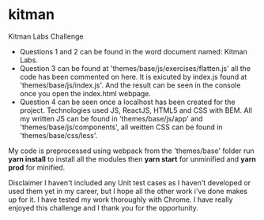 # kitman
Kitman Labs Challenge

- Questions 1 and 2 can be found in the word document named: Kitman Labs.
- Question 3 can be found at 'themes/base/js/exercises/flatten.js' all the code has been commented on here. It is exicuted by index.js found at 'themes/base/js/index.js'. And the result can be seen in the console once you open the index.html webpage.
- Question 4 can be seen once a localhost has been created for the project. Technologies used JS, ReactJS, HTML5 and CSS with BEM. All my written JS can be found in 'themes/base/js/app' and 'themes/base/js/components', all weitten CSS can be found in 'themes/base/css/less'.

My code is preprocessed using webpack from the 'themes/base' folder run **yarn install** to install all the modules then **yarn start** for unminified and **yarn prod** for minified.

Disclaimer
I haven't included any Unit test cases as I haven't developed or used them yet in my career, but I hope all the other work i've done makes up for it. I have tested my work thoroughly with Chrome. I have really enjoyed this challenge and I thank you for the opportunity.
